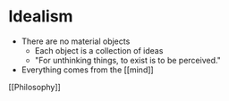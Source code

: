 # Idealism

- There are no material objects
  - Each object is a collection of ideas
  - "For unthinking things, to exist is to be perceived."
- Everything comes from the [[mind]]

[[Philosophy]]


